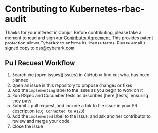 # Contributing to Kubernetes-rbac-audit

Thanks for your interest in Conjur. Before contributing, please take a moment to read and sign our <a href="https://github.com/cyberark/conjur/blob/master/Contributing_OSS/CyberArk_Open_Source_Contributor_Agreement.pdf" download="conjur_contributor_agreement">Contributor Agreement</a>. This provides patent protection  allows CyberArk to enforce its license terms. Please email a signed copy to <a href="oss@cyberark.com">oss@cyberark.com</a>.

## Pull Request Workflow

1. Search the [open issues][issues] in GitHub to find out what has been planned
2. Open an issue in this repository to propose changes or fixes
3. Add the `implementing` label to the issue as you begin to work on it
4. Run RSpec and Cucumber tests as described [here][tests], ensuring they pass
5. Submit a pull request, and include a link to the issue in your PR description (e.g. `Connected to #123`)
6. Add the `implemented` label to the issue, and ask another contributor to review and merge your code
7. Close the issue



